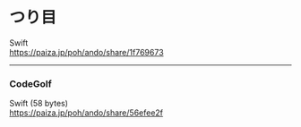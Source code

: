 つり目
======
  
  
  
Swift  
https://paiza.jp/poh/ando/share/1f769673  
  
  
  
-----  
### CodeGolf  
  
  
Swift (58 bytes)  
https://paiza.jp/poh/ando/share/56efee2f  
